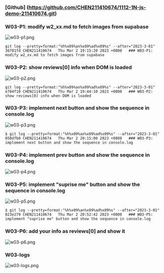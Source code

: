### [Github] (https://github.com/CHEN211410674/1112-1N-js-demo-211410674.git)

### W03-P1: modify w2_xx.md to fetch images from supabase

![w03-p1.png](https://sgtwgxsjtbibcbrzrfra.supabase.co/storage/v1/object/public/demo-74/md_1N_img/w03-p1.png)

```
git log --pretty=format:"%h%x09%an%x09%ad%x09%s" --after="2023-3-01"
36781fd CHEN211410674   Thu Mar 2 19:15:20 2023 +0800   ### W03-P1: modify w2_xx.md to fetch images from supabase
```

### W03-P2: show reviews[0] info when DOM is loaded

![w03-p2.png](https://sgtwgxsjtbibcbrzrfra.supabase.co/storage/v1/object/public/demo-74/md_1N_img/w03-p2.png)

```
git log --pretty=format:"%h%x09%an%x09%ad%x09%s" --after="2023-3-01"
e784f10 CHEN211410674   Thu Mar 2 19:44:10 2023 +0800   ### W03-P2: show reviews[0] info when DOM is loaded
```

### W03-P3: implement next button and show the sequence in console.log

![w03-p3.png](https://sgtwgxsjtbibcbrzrfra.supabase.co/storage/v1/object/public/demo-74/md_1N_img/w03-p3.png)

```
$ git log --pretty=format:"%h%x09%an%x09%ad%x09%s" --after="2023-3-01"
050dfb0 CHEN211410674   Thu Mar 2 20:15:00 2023 +0800   ### W03-P3: implement next button and show the sequence in console.log
```

### W03-P4: implement prev button and show the sequence in console.log

![w03-p4.png]()

### W03-P5: implement "suprise me" button and show the sequence in console.log

![w03-p5.png](https://sgtwgxsjtbibcbrzrfra.supabase.co/storage/v1/object/public/demo-74/md_1N_img/w03-p5.png)

```
$ git log --pretty=format:"%h%x09%an%x09%ad%x09%s" --after="2023-3-01"
023e279 CHEN211410674   Thu Mar 2 20:52:42 2023 +0800   ### W03-P5: implement "suprise me" button and show the sequence in console.log
```

### W03-P6: add your info as reviews[0] and show it

![w03-p6.png]()

### W03-logs

![w03-logs.png]()
